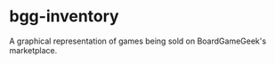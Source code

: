 bgg-inventory
==============

A graphical representation of games being sold on BoardGameGeek's marketplace.
